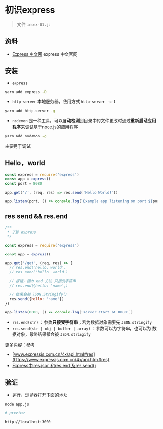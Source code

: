 # 初识express

> 文件 `index-01.js`

## 资料

- [Express 中文网](https://www.expressjs.com.cn/) express 中文官网



## 安装

- `express`

```bash
yarn add express -D
```

- `http-server` 本地服务器，使用方式 `http-server -c-1`

```bash
yarn add http-server -g
```

- `nodemon` 是一种工具，可以**自动检测**到目录中的文件更改时通过**重新启动应用程序**来调试基于node.js的应用程序

```bash
yarn add nodemon -g
```

主要用于调试

## Hello，world

```js
const express = require('express')
const app = express()
const port = 8080

app.get('/', (req, res) => res.send('Hello World!'))

app.listen(port, () => console.log(`Example app listening on port ${port}!`))
```

## res.send && res.end

```js
/**
 * 了解 express
 */

const express = require('express')

const app = express()

app.get('/get', (req, res) => {
  // res.end('hello, world')
  // res.send('hello, world')
  
  // 报错，因为 end 方法 只接受字符串 
  // res.end({hello: 'name'})

  // 结果会被 JSON.Stringify()
  res.send({hello: 'name'})
})

app.listen(8080, () => console.log('server start at 8080'))
```

- `res.end(str)` ：参数**只接受字符串**；若为数据对象需要先 `JSON.stringify`
- `res.send(str | obj | buffer | array)` ：参数可以为字符串，也可以为 数据对象，最终结果都会被 `JSON.stringify`

更多内容：参考

-  [www.expressjs.com.cn/4x/api.html#res](https://www.expressjs.com.cn/4x/api.html#res)
- [Express中 res.json 和res.end 及res.send()](https://blog.csdn.net/m0_37263637/article/details/79753342)

## 验证

- 运行，浏览器打开下面的地址

```bash
node app.js

# preview

http://localhost:3000
```


